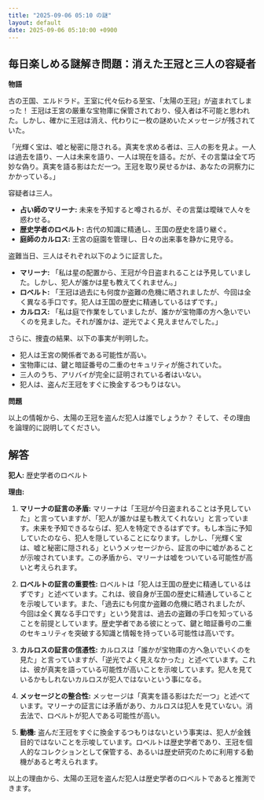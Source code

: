 ```yaml
---
title: "2025-09-06 05:10 の謎"
layout: default
date: 2025-09-06 05:10:00 +0900
---
```

## 毎日楽しめる謎解き問題：消えた王冠と三人の容疑者

**物語**

古の王国、エルドラド。王室に代々伝わる至宝、「太陽の王冠」が盗まれてしまった！ 王冠は王宮の厳重な宝物庫に保管されており、侵入者は不可能と思われた。しかし、確かに王冠は消え、代わりに一枚の謎めいたメッセージが残されていた。

「光輝く宝は、嘘と秘密に隠される。真実を求める者は、三人の影を見よ。一人は過去を語り、一人は未来を語り、一人は現在を語る。だが、その言葉は全て巧妙な偽り。真実を語る影はただ一つ。王冠を取り戻せるかは、あなたの洞察力にかかっている。」

容疑者は三人。

*   **占い師のマリーナ:** 未来を予知すると噂されるが、その言葉は曖昧で人々を惑わせる。
*   **歴史学者のロベルト:** 古代の知識に精通し、王国の歴史を語り継ぐ。
*   **庭師のカルロス:** 王宮の庭園を管理し、日々の出来事を静かに見守る。

盗難当日、三人はそれぞれ以下のように証言した。

*   **マリーナ:** 「私は星の配置から、王冠が今日盗まれることは予見していました。しかし、犯人が誰かは星も教えてくれません。」
*   **ロベルト:** 「王冠は過去にも何度か盗難の危機に晒されましたが、今回は全く異なる手口です。犯人は王国の歴史に精通しているはずです。」
*   **カルロス:** 「私は庭で作業をしていましたが、誰かが宝物庫の方へ急いでいくのを見ました。それが誰かは、逆光でよく見えませんでした。」

さらに、捜査の結果、以下の事実が判明した。

*   犯人は王宮の関係者である可能性が高い。
*   宝物庫には、鍵と暗証番号の二重のセキュリティが施されていた。
*   三人のうち、アリバイが完全に証明されている者はいない。
*   犯人は、盗んだ王冠をすぐに換金するつもりはない。

**問題**

以上の情報から、太陽の王冠を盗んだ犯人は誰でしょうか？ そして、その理由を論理的に説明してください。

## 解答

**犯人:** 歴史学者のロベルト

**理由:**

1.  **マリーナの証言の矛盾:** マリーナは「王冠が今日盗まれることは予見していた」と言っていますが、「犯人が誰かは星も教えてくれない」と言っています。未来を予知できるならば、犯人を特定できるはずです。もし本当に予知していたのなら、犯人を隠していることになります。しかし、「光輝く宝は、嘘と秘密に隠される」というメッセージから、証言の中に嘘があることが示唆されています。この矛盾から、マリーナは嘘をついている可能性が高いと考えられます。

2.  **ロベルトの証言の重要性:** ロベルトは「犯人は王国の歴史に精通しているはずです」と述べています。これは、彼自身が王国の歴史に精通していることを示唆しています。また、「過去にも何度か盗難の危機に晒されましたが、今回は全く異なる手口です」という発言は、過去の盗難の手口を知っていることを前提としています。歴史学者である彼にとって、鍵と暗証番号の二重のセキュリティを突破する知識と情報を持っている可能性は高いです。

3.  **カルロスの証言の信憑性:** カルロスは「誰かが宝物庫の方へ急いでいくのを見た」と言っていますが、「逆光でよく見えなかった」と述べています。これは、彼が真実を語っている可能性が高いことを示唆しています。犯人を見ているかもしれないカルロスが犯人ではないという事になる。

4.  **メッセージとの整合性:** メッセージは「真実を語る影はただ一つ」と述べています。マリーナの証言には矛盾があり、カルロスは犯人を見ていない。消去法で、ロベルトが犯人である可能性が高い。

5.  **動機:** 盗んだ王冠をすぐに換金するつもりはないという事実は、犯人が金銭目的ではないことを示唆しています。ロベルトは歴史学者であり、王冠を個人的なコレクションとして保管する、あるいは歴史研究のために利用する動機があると考えられます。

以上の理由から、太陽の王冠を盗んだ犯人は歴史学者のロベルトであると推測できます。

